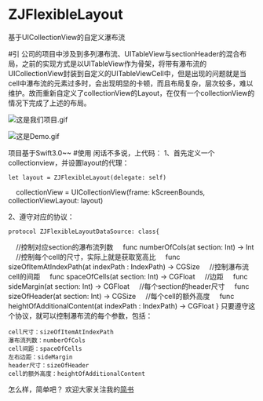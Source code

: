 # ZJFlexibleLayout
基于UICollectionView的自定义瀑布流

#引
公司的项目中涉及到多列瀑布流、UITableView与sectionHeader的混合布局，之前的实现方式是以UITableView作为骨架，将带有瀑布流的UICollectionView封装到自定义的UITableViewCell中，但是出现的问题就是当cell中瀑布流的元素过多时，会出现明显的卡顿，而且布局复杂，层次较多，难以维护。故而重新自定义了collectionView的Layout，在仅有一个collectionView的情况下完成了上述的布局。


![这是我们项目.gif](http://upload-images.jianshu.io/upload_images/1324647-a16b3f63f74d4323.gif?imageMogr2/auto-orient/strip)

![这是Demo.gif](http://upload-images.jianshu.io/upload_images/1324647-7d01db4281ea499b.gif?imageMogr2/auto-orient/strip)

项目基于Swift3.0~~
#使用
闲话不多说，上代码：
1、首先定义一个collectionview，并设置layout的代理：
        
    let layout = ZJFlexibleLayout(delegate: self)
    collectionView = UICollectionView(frame: kScreenBounds, collectionViewLayout: layout)

2、遵守对应的协议：

    protocol ZJFlexibleLayoutDataSource: class{
        //控制对应section的瀑布流列数
        func numberOfCols(at section: Int) -> Int
        //控制每个cell的尺寸，实际上就是获取宽高比
        func sizeOfItemAtIndexPath(at indexPath : IndexPath) -> CGSize
        //控制瀑布流cell的间距
        func spaceOfCells(at section: Int) -> CGFloat
        //边距
        func sideMargin(at section: Int) -> CGFloat
        //每个section的header尺寸
        func sizeOfHeader(at section: Int) -> CGSize
        //每个cell的额外高度
        func heightOfAdditionalContent(at indexPath : IndexPath) -> CGFloat
    }
只要遵守这个协议，就可以控制瀑布流的每个参数，包括：
    
    cell尺寸：sizeOfItemAtIndexPath
    瀑布流列数：numberOfCols
    cell间距：spaceOfCells
    左右边距：sideMargin
    header尺寸：sizeOfHeader
    cell的额外高度：heightOfAdditionalContent

怎么样，简单吧？
欢迎大家关注我的[简书](http://www.jianshu.com/p/28eae0d82fdc)
